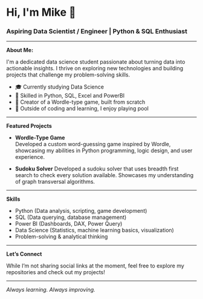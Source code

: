 # Hi, I'm Mike 👋

### Aspiring Data Scientist / Engineer | Python & SQL Enthusiast

---

**About Me:**

I'm a dedicated data science student passionate about turning data into actionable insights. I thrive on exploring new technologies and building projects that challenge my problem-solving skills.

- 🎓 Currently studying Data Science
- 🐍 Skilled in Python, SQL, Excel and PowerBI
- 🎯 Creator of a Wordle-type game, built from scratch
- 🎱 Outside of coding and learning, I enjoy playing pool

---

**Featured Projects**

- **Wordle-Type Game**  
  Developed a custom word-guessing game inspired by Wordle, showcasing my abilities in Python programming, logic design, and user experience.

- **Sudoku Solver**
  Developed a sudoku solver that uses breadth first search to check every solution available.  Showcases my understanding of graph transversal algorithms.

---

**Skills**

- Python (Data analysis, scripting, game development)
- SQL (Data querying, database management)
- Power BI (Dashboards, DAX, Power Query)
- Data Science (Statistics, machine learning basics, visualization)
- Problem-solving & analytical thinking

---

**Let’s Connect**

While I’m not sharing social links at the moment, feel free to explore my repositories and check out my projects!

---

_Always learning. Always improving._
